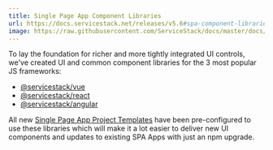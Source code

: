 ```yaml
---
title: Single Page App Component Libraries
url: https://docs.servicestack.net/releases/v5.6#spa-component-libraries
image: https://raw.githubusercontent.com/ServiceStack/docs/master/docs/images/ssvs/spa-templates-overview.png
---
```


To lay the foundation for richer and more tightly integrated UI controls, we've created UI and common component libraries for the
3 most popular JS frameworks:


- [@servicestack/vue](https://github.com/ServiceStack/servicestack-vue)
- [@servicestack/react](https://github.com/ServiceStack/servicestack-react)
- [@servicestack/angular](https://github.com/ServiceStack/servicestack-angular)


All new [Single Page App Project Templates](https://docs.servicestack.net/templates-single-page-apps) have been pre-configured to use these libraries which will make it
a lot easier to deliver new UI components and updates to existing SPA Apps with just an npm upgrade.
